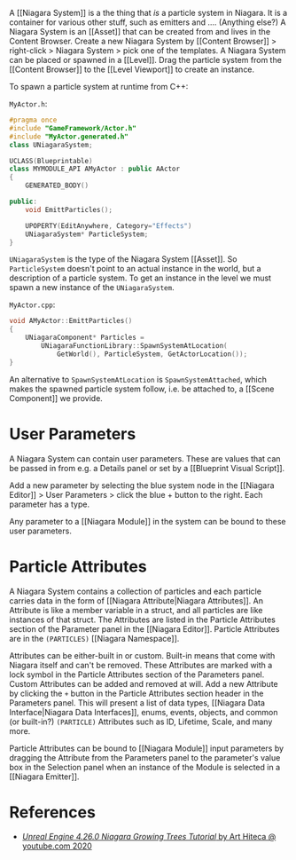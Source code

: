 A [[Niagara System]] is a the thing that _is_ a particle system in Niagara.
It is a container for various other stuff, such as emitters and .... (Anything else?)
A Niagara System is an [[Asset]] that can be created from and lives in the Content Browser.
Create a new Niagara System by [[Content Browser]]  > right-click > Niagara System > pick one of the templates.
A Niagara System can be placed or spawned in a [[Level]].
Drag the particle system from the [[Content Browser]] to the [[Level Viewport]] to create an instance.

To spawn a particle system at runtime from C++:

`MyActor.h`:
```cpp
#pragma once
#include "GameFramework/Actor.h"
#include "MyActor.generated.h"
class UNiagaraSystem;

UCLASS(Blueprintable)
class MYMODULE_API AMyActor : public AActor
{
	GENERATED_BODY()

public:
	void EmittParticles();

	UPOPERTY(EditAnywhere, Category="Effects")
	UNiagaraSystem* ParticleSystem;
}
```

`UNiagaraSystem` is the type of the Niagara System [[Asset]].
So `ParticleSystem` doesn't point to an actual instance in  the world, but a description of a particle system.
To get an instance in the level we must spawn a new instance of the `UNiagaraSystem`.

`MyActor.cpp`:
```cpp
void AMyActor::EmittParticles()
{
	UNiagaraComponent* Particles =
		UNiagaraFunctionLibrary::SpawnSystemAtLocation(
			GetWorld(), ParticleSystem, GetActorLocation());
}
```

An alternative to `SpawnSystemAtLocation`  is `SpawnSystemAttached`,
which makes the spawned particle system follow, i.e. be attached to, a [[Scene Component]] we provide.


# User Parameters

A Niagara System can contain user parameters.
These are values that can be passed in from e.g. a Details panel or set by a [[Blueprint Visual Script]].

Add a new parameter by selecting the blue system node in the [[Niagara Editor]] > User Parameters > click the blue + button to the right.
Each parameter has a type.

Any parameter to a [[Niagara Module]] in the system can be bound to these user parameters.


# Particle Attributes

A Niagara System contains a collection of particles and each particle carries data in the form of [[Niagara Attribute|Niagara Attributes]].
An Attribute is like a member variable in a struct, and all particles are like instances of that struct.
The Attributes are listed in the Particle Attributes section of the Parameter panel in the [[Niagara Editor]].
Particle Attributes are in the `(PARTICLES)` [[Niagara Namespace]].

Attributes can be either-built in or custom.
Built-in means that come with Niagara itself and can't be removed.
These Attributes are marked with a lock symbol in the Particle Attributes section of the Parameters panel.
Custom Attributes can be added and removed at will.
Add a new Attribute by clicking the `+` button in the Particle Attributes section header in the Parameters panel.
This will present a list of data types, [[Niagara Data Interface|Niagara Data Interfaces]], enums, events, objects, and common (or built-in?) `(PARTICLE)` Attributes such as ID, Lifetime, Scale, and many more.

Particle Attributes can be bound to [[Niagara Module]] input parameters by dragging the Attribute from the Parameters panel to the parameter's value box in the Selection panel when an instance of the Module is selected in a [[Niagara Emitter]].

# References

- [_Unreal Engine 4.26.0 Niagara Growing Trees Tutorial_ by Art Hiteca @ youtube.com 2020](https://youtu.be/DV1cPrYHtYg?t=337)